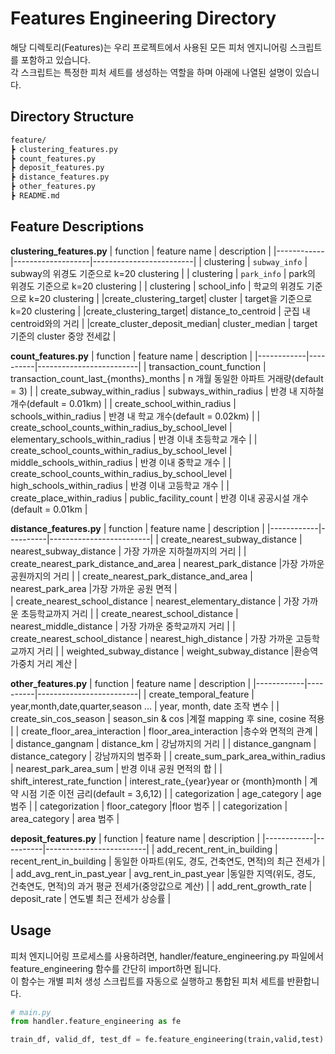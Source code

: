 # Features Engineering Directory

해당 디렉토리(Features)는 우리 프로젝트에서 사용된 모든 피처 엔지니어링 스크립트를 포함하고 있습니다.  
각 스크립트는 특정한 피처 세트를 생성하는 역할을 하며 아래에 나열된 설명이 있습니다.

## Directory Structure

```bash
feature/
┣ clustering_features.py
┣ count_features.py
┣ deposit_features.py
┣ distance_features.py
┣ other_features.py
┣ README.md

```
## Feature Descriptions

**clustering_features.py**
| function   | feature name    | description       |
|------------|-------------------|-------------------------|
| clustering | `subway_info` | subway의 위경도 기준으로 k=20 clustering  |
| clustering | `park_info` | park의 위경도 기준으로 k=20 clustering     |
| clustering | school_info | 학교의 위경도 기준으로 k=20 clustering     |
|create_clustering_target| cluster | target을 기준으로 k=20 clustering |
|create_clustering_target| distance_to_centroid | 군집 내 centroid와의 거리 |
|create_cluster_deposit_median| cluster_median | target 기준의 cluster 중앙 전세값 |

**count_features.py**
| function   | feature name    | description       |
|------------|----------|-------------------------|
| transaction_count_function | transaction_count_last_{months}_months | n 개월 동일한 아파트 거래량(default = 3)  |
| create_subway_within_radius | subways_within_radius | 반경 내 지하철 개수(default = 0.01km)    |
| create_school_within_radius | schools_within_radius | 반경 내 학교 개수(default = 0.02km)   |
| create_school_counts_within_radius_by_school_level | elementary_schools_within_radius | 반경 이내 초등학교 개수    |
| create_school_counts_within_radius_by_school_level | middle_schools_within_radius | 반경 이내 중학교 개수  |
| create_school_counts_within_radius_by_school_level | high_schools_within_radius | 반경 이내 고등학교 개수 |
| create_place_within_radius | public_facility_count | 반경 이내 공공시설 개수(default = 0.01km  |

**distance_features.py**
| function   | feature name    | description       |
|------------|----------|-------------------------|
| create_nearest_subway_distance | nearest_subway_distance | 가장 가까운 지하철까지의 거리 |
| create_nearest_park_distance_and_area | nearest_park_distance |가장 가까운 공원까지의 거리 |
| create_nearest_park_distance_and_area | nearest_park_area |가장 가까운 공원 면적 |   
| create_nearest_school_distance | nearest_elementary_distance | 가장 가까운 초등학교까지 거리 |
| create_nearest_school_distance | nearest_middle_distance | 가장 가까운 중학교까지 거리 |
| create_nearest_school_distance | nearest_high_distance | 가장 가까운 고등학교까지 거리 |
| weighted_subway_distance | weight_subway_distance |환승역 가중치 거리 계산  |


**other_features.py**
| function   | feature name    | description       |
|------------|----------|-------------------------|
| create_temporal_feature | year,month,date,quarter,season ... | year, month, date 조작 변수 |
| create_sin_cos_season | season_sin & cos |계절 mapping 후 sine, cosine 적용 |
| create_floor_area_interaction | floor_area_interaction |층수와 면적의 관계 |   
| distance_gangnam | distance_km | 강남까지의 거리 |
| distance_gangnam | distance_category | 강남까지의 범주화 |
| create_sum_park_area_within_radius | nearest_park_area_sum | 반경 이내 공원 면적의 합 |
| shift_interest_rate_function | interest_rate_{year}year or {month}month | 계약 시점 기준 이전 금리(default = 3,6,12) |
| categorization | age_category | age 범주  |
| categorization | floor_category |floor 범주  |
| categorization | area_category | area 범주  |


**deposit_features.py**
| function   | feature name    | description       |
|------------|----------|-------------------------|
| add_recent_rent_in_building | recent_rent_in_building | 동일한 아파트(위도, 경도, 건축연도, 면적)의 최근 전세가 |
| add_avg_rent_in_past_year | avg_rent_in_past_year |동일한 지역(위도, 경도, 건축연도, 면적)의 과거 평균 전세가(중앙값으로 계산) |
| add_rent_growth_rate | deposit_rate | 연도별 최근 전세가 상승률 |   



## Usage

피처 엔지니어링 프로세스를 사용하려면, handler/feature_engineering.py 파일에서 feature_engineering 함수를 간단히 import하면 됩니다.  
이 함수는 개별 피처 생성 스크립트를 자동으로 실행하고 통합된 피처 세트를 반환합니다.


```python
# main.py
from handler.feature_engineering as fe

train_df, valid_df, test_df = fe.feature_engineering(train,valid,test)

```
